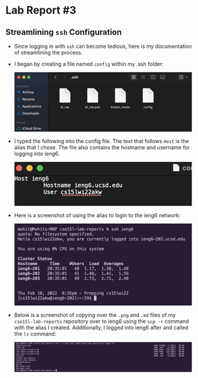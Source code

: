# Lab Report #3

## Streamlining `ssh` Configuration

* Since logging in with `ssh` can become tedious, here is my documentation of streamlining the process.

* I began by creating a file named `config` within my .ssh folder: 

    ![Config](lab-report-3-images/config_location.png)
    
* I typed the following into the config file. The text that follows `Host` is the alias that I chose. The file also contains the hostname and username for logging into ieng6.

    ![Config Content](lab-report-3-images/config_content.png)

* Here is a screenshot of using the alias to login to the ieng6 network:

    ![login](lab-report-3-images/login.png)

* Below is a screenshot of copying over the `.png` and `.md` files of my `cse15l-lab-reports` repository over to ieng6 using the `scp -r` command with the alias I created. Additionally, I logged into ieng6 after and called the `ls` command:

    ![scp](lab-report-3-images/ssh.png)